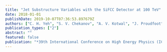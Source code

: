 ```yaml
---
title: "Jet Substructure Variables with the SiFCC Detector at 100 TeV"
date: 2018-01-01
publishDate: 2019-10-07T07:36:53.897679Z
authors: ["C. H. Yeh", "S. V. Chekanov", "A. V. Kotwal", "J. Proudfoot", "S. Sen", "N. V. Tran", "S. S. Yu"]
publication_types: ["2"]
abstract: ""
featured: false
publication: "*39th International Conference on High Energy Physics (ICHEP 2018) Seoul, Korea, July 4-11, 2018*"
---
```


